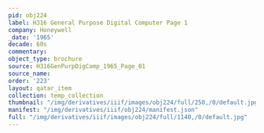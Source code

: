 ```yaml
---
pid: obj224
label: H316 General Purpose Digital Computer Page 1
company: Honeywell
_date: '1965'
decade: 60s
commentary: 
object_type: brochure
source: H316GenPurpDigComp_1965_Page_01
source_name: 
order: '223'
layout: qatar_item
collection: temp_collection
thumbnail: "/img/derivatives/iiif/images/obj224/full/250,/0/default.jpg"
manifest: "/img/derivatives/iiif/obj224/manifest.json"
full: "/img/derivatives/iiif/images/obj224/full/1140,/0/default.jpg"
---
```

